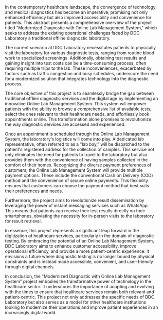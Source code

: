 In the contemporary healthcare landscape, the convergence of 
technology and medical diagnostics has become an imperative, promising 
not only enhanced efficiency but also improved accessibility and 
convenience for patients. This abstract presents a comprehensive 
overview of the project titled "Modernized Diagnostic with Online Lab 
Management System," which seeks to address the existing operational 
challenges faced by DDC Laboratory a traditional offline diagnostic 
laboratory.


The current scenario at DDC Laboratory necessitates patients to 
physically visit the laboratory for various diagnostic tests, ranging from 
routine blood work to specialized screenings. Additionally, obtaining test 
results and gaining insight into test costs can be a time-consuming 
process, often requiring multiple trips to the lab. These inconveniences, 
exacerbated by factors such as traffic congestion and busy schedules, 
underscore the need for a modernized solution that integrates technology 
into the diagnostic process.


The core objective of this project is to seamlessly bridge the gap between 
traditional offline diagnostic services and the digital age by implementing 
an innovative Online Lab Management System. This system will empower 
patients with the ability to browse a comprehensive list of available tests, 
select the ones relevant to their healthcare needs, and effortlessly book 
appointments online. This transformation alone promises to revolutionize 
the way diagnostic services are accessed and experienced.


Once an appointment is scheduled through the Online Lab Management 
System, the laboratory's logistics will come into play. A dedicated lab 
representative, often referred to as a "lab boy," will be dispatched to the 
patient's registered address for the collection of samples. This service not 
only eliminates the need for patients to travel to the laboratory but also 
provides them with the convenience of having samples collected in the 
comfort of their homes. Recognizing the diverse payment preferences of 
customers, the Online Lab Management System will provide multiple 
payment options. These include the conventional Cash on Delivery (COD) 
method and the convenience of secure online payments. This flexibility 
ensures that customers can choose the payment method that best suits 
their preferences and needs.

Furthermore, the project aims to revolutionize result dissemination by 
leveraging the power of instant messaging services such as WhatsApp. 
This means that patients can receive their test results directly on their 
smartphones, obviating the necessity for in-person visits to the 
laboratory for result retrieval.


In essence, this project represents a significant leap forward in the 
digitization of healthcare services, particularly in the domain of diagnostic 
testing. By embracing the potential of an Online Lab Management System, 
DDC Laboratory aims to enhance customer accessibility, improve 
operational efficiency, and provide a more patient-centric experience. It 
envisions a future where diagnostic testing is no longer bound by physical 
constraints and is instead made accessible, convenient, and user-friendly 
through digital channels.


In conclusion, the "Modernized Diagnostic with Online Lab Management 
System" project embodies the transformative power of technology in the 
healthcare sector. It underscores the importance of adapting and evolving 
with the times to ensure that healthcare services remain both relevant 
and patient-centric. This project not only addresses the specific needs of 
DDC Laboratory but also serves as a model for other healthcare 
institutions looking to modernize their operations and improve patient 
experiences in an increasingly digital world.

